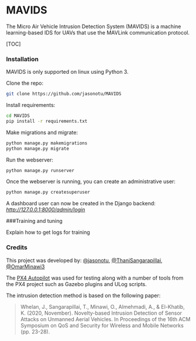 # MAVIDS

The Micro Air Vehicle Intrusion Detection System (MAVIDS)  is a machine learning-based IDS for UAVs that use the MAVLink communication protocol.

[TOC]

### Installation

MAVIDS is only supported on linux using Python 3.

Clone the repo:
```bash
git clone https://github.com/jasonotu/MAVIDS
```
Install requirements:
```bash
cd MAVIDS
pip install -r requirements.txt
```
Make migrations and migrate:
```bash
python manage.py makemigrations
python manage.py migrate
```
Run the webserver:
```bash
python manage.py runserver
```
Once the webserver is running, you can create an administrative user:
```bash
python manage.py createsuperuser
```
A dashboard user can now be created in the Django backend: *http://127.0.0.1:8000/admin/login*

###Training and tuning

Explain how to get logs for training

### Credits

This project was developed by: [@jasonotu](https://github.com/jasonotu), [@ThaniSangarapillai](https://github.com/ThaniSangarapillai), [@OmarMinawi3](https://github.com/OmarMinawi3)

The [PX4 Autopilot](https://px4.io/) was used for testing along with a number of tools from the PX4 project such as Gazebo plugins and ULog scripts.

The intrusion detection method is based on the following paper:

> Whelan, J., Sangarapillai, T., Minawi, O., Almehmadi, A., & El-Khatib, K. (2020, November). Novelty-based Intrusion Detection of Sensor Attacks on Unmanned Aerial Vehicles. In Proceedings of the 16th ACM Symposium on QoS and Security for Wireless and Mobile Networks (pp. 23-28).
